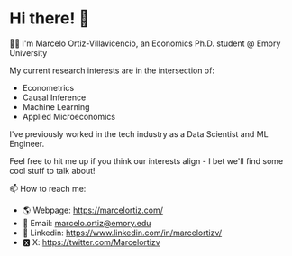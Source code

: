 # Hi there! 👀

🙋‍♂️ I'm Marcelo Ortiz-Villavicencio, an Economics Ph.D. student @ Emory University 

 My current research interests are in the intersection of:
- Econometrics
- Causal Inference
- Machine Learning
- Applied Microeconomics

I've previously worked in the tech industry as a Data Scientist and ML Engineer.

Feel free to hit me up if you think our interests align - I bet we'll find some cool stuff to talk about! 

📫 How to reach me: 
- 🌎 Webpage: https://marcelortiz.com/
- 📧 Email: marcelo.ortiz@emory.edu
- 👔 Linkedin: https://www.linkedin.com/in/marcelortizv/
- 🆇 X: https://twitter.com/Marcelortizv

<!---
marcelortizv/marcelortizv is a ✨ special ✨ repository because its `README.md` (this file) appears on your GitHub profile.
You can click the Preview link to take a look at your changes.
--->
